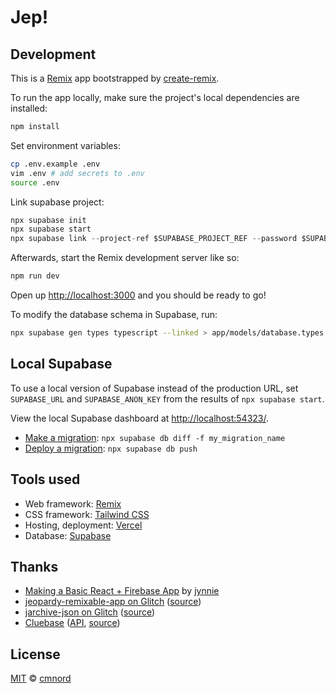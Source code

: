 # Jep!

## Development

This is a [Remix](https://remix.run/docs) app bootstrapped by
[create-remix](https://www.npmjs.com/package/create-remix).

To run the app locally, make sure the project's local dependencies are
installed:

```sh
npm install
```

Set environment variables:

```sh
cp .env.example .env
vim .env # add secrets to .env
source .env
```

Link supabase project:

```ts
npx supabase init
npx supabase start
npx supabase link --project-ref $SUPABASE_PROJECT_REF --password $SUPABASE_DB_PASSWORD
```

Afterwards, start the Remix development server like so:

```sh
npm run dev
```

Open up [http://localhost:3000](http://localhost:3000) and you should be ready to go!

To modify the database schema in Supabase, run:

```sh
npx supabase gen types typescript --linked > app/models/database.types.ts
```

## Local Supabase

To use a local version of Supabase instead of the production URL, set
`SUPABASE_URL` and `SUPABASE_ANON_KEY` from the results of `npx supabase start`.

View the local Supabase dashboard at
[http://localhost:54323/](http://localhost:54323/).

- [Make a
  migration](https://supabase.com/docs/guides/cli/local-development#database-migrations):
  `npx supabase db diff -f my_migration_name`
- [Deploy a
  migration](https://supabase.com/docs/guides/cli/local-development#deploy-database-changes):
  `npx supabase db push`

## Tools used

- Web framework: [Remix](https://remix.run/)
- CSS framework: [Tailwind CSS](https://tailwindcss.com/)
- Hosting, deployment: [Vercel](https://vercel.com)
- Database: [Supabase](https://supabase.com/)

## Thanks

- [Making a Basic React + Firebase
  App](https://paper.dropbox.com/doc/Making-a-Basic-React-Firebase-App--Bys208PiI1n34J9lnkc7lzRxAg-oepkAUyjqbd7Ts0hIB8U4)
  by [jynnie](https://github.com/jynnie)
- [jeopardy-remixable-app on Glitch](https://jeopardy-remixable-app.glitch.me)
  ([source](https://glitch.com/~jeopardy-remixable-app))
- [jarchive-json on Glitch](https://jarchive-json.glitch.me)
  ([source](https://glitch.com/~jarchive-json))
- [Cluebase](https://cluebase.readthedocs.io/en/latest/)
  ([API](cluebase.lukelav.in/), [source](https://github.com/lukelavin/cluebase))

## License

[MIT](https://github.com/cmnord/jep/blob/main/LICENSE) ©
[cmnord](https://github.com/cmnord/)
